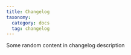 ```yaml
---
title: Changelog
taxonomy:
  category: docs
  tag: changelog
---
```


Some random content in changelog description
